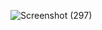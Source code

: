 ![Screenshot (297)](https://user-images.githubusercontent.com/101564093/180116696-b99b227b-f339-4591-8bf2-2f00f7e730a1.png)
